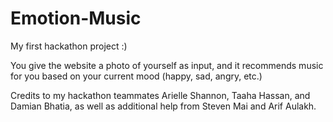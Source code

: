 # Emotion-Music

My first hackathon project :)

You give the website a photo of yourself as input, and it recommends music for you based on your current mood (happy, sad, angry, etc.)

Credits to my hackathon teammates Arielle Shannon, Taaha Hassan, and Damian Bhatia, as well as additional help from Steven Mai and Arif Aulakh.
